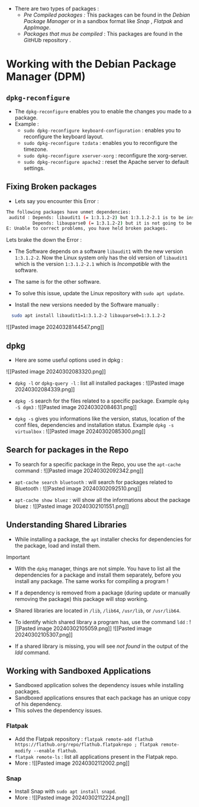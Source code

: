 
- There are two types of packages :
  - *Pre Compiled packages :* This packages can be found in the *Debian Package Manager* or in a sandbox format like *Snap* , *Flatpak* and *AppImage*.
  - *Packages that mus be compiled* : This packages are found in the *GitHUb* repository .

# Working with the Debian Package Manager (DPM)

## `dpkg-reconfigure`

- The `dpkg-reconfigure` enables you to enable the changes you made to a package.
- Example :
  - ``sudo dpkg-reconfigure keyboard-configuration`` : enables you to reconfigure the keyboard layout.
  - ``sudo dpkg-reconfigure tzdata`` : enables you to reconfigure the timezone.
  - `sudo dpkg-reconfigure xserver-xorg` : reconfigure the xorg-server.
  - ``sudo dpkg-reconfigure apache2`` : reset the Apache server to default settings.

## Fixing Broken packages

- Lets say you encounter this Error :
  
```bash
The following packages have unmet dependencies:
 auditd : Depends: libaudit1 (= 1:3.1.2-2) but 1:3.1.2-2.1 is to be installed
          Depends: libauparse0 (= 1:3.1.2-2) but it is not going to be installed
E: Unable to correct problems, you have held broken packages.

```


Lets brake the down the Error :

- The Software depends on a software `libaudit1` with the new version `1:3.1.2-2`. Now the Linux system only has the old version of `libaudit1` which is the version `1:3.1.2-2.1` which is *Incompatible* with the software.
- The same is for the other software.

- To solve this issue, update the Linux repository with `sudo apt update`.
- Install the new versions needed by the Software manually :
  
```bash
  sudo apt install libaudit1=1:3.1.2-2 libauparse0=1:3.1.2-2
```
![[Pasted image 20240328144547.png]]

## dpkg

- Here are some useful options used in dpkg :

![[Pasted image 20240302083320.png]]

- `dpkg -l` or `dpkg-query -l` : list all installed packages :
  ![[Pasted image 20240302084339.png]]

- `dpkg -S` search for the files related to a specific package. Example `dpkg -S dgm3` :
  ![[Pasted image 20240302084631.png]]

- `dpkg -s` gives you informations like the version, status, location of the conf files, dependencies and installation status. Example `dpkg -s virtualbox` :
  ![[Pasted image 20240302085300.png]]

## Search for packages in the Repo

- To search for a specific package in the Repo, you use the `apt-cache` command :
  ![[Pasted image 20240302092342.png]]

- `apt-cache search bluetooth` : will search for packages related to Bluetooth :
  ![[Pasted image 20240302092510.png]]

- `apt-cache show bluez` : will show all the informations about the package bluez :
  ![[Pasted image 20240302101551.png]]


## Understanding Shared Libraries

- While installing a package, the `apt` installer checks for dependencies for the package, load and install them.

> [!Important]
> - With the `dpkg` manager, things are not simple. You have to list all the dependencies for a package and install them separately, before you install any package. The same works for compiling a program !

- If a dependency is removed from a package (during update or manually removing the package) this package will stop working.
- Shared libraries are located in `/lib`, `/lib64`, `/usr/lib`, or `/usr/lib64`.
- To identify which shared library a program has, use the command `ldd` :
  ![[Pasted image 20240302105059.png]]
  ![[Pasted image 20240302105307.png]]

- If a shared library is missing, you will see *not found* in the output of the *ldd* command.

## Working with Sandboxed Applications

- Sandboxed application solves the dependency issues while installing packages.
- Sandboxed applications ensures that each package has an unique copy of his dependency.
- This solves the dependency issues.

### Flatpak

- Add the Flatpak repository : `flatpak remote-add flathub https://flathub.org/repo/flathub.flatpakrepo ; flatpak remote-modify --enable flathub`.
- `flatpak remote-ls` : list all applications present in the Flatpak repo.
- More :
![[Pasted image 20240302112002.png]]

### Snap

- Install Snap with `sudo apt install snapd`.
- More :
![[Pasted image 20240302112224.png]]


